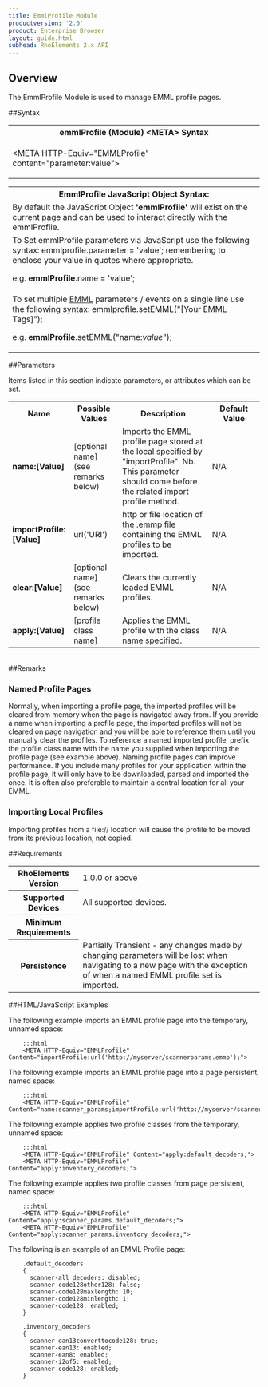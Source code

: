 ```yaml
---
title: EmmlProfile Module
productversion: '2.0'
product: Enterprise Browser
layout: guide.html
subhead: RhoElements 2.x API
---
```


## Overview
The EmmlProfile Module is used to manage EMML profile pages.

##Syntax

<table class="re-table"><tr><th class="tableHeading">emmlProfile (Module) &lt;META&gt; Syntax
</th></tr><tr><td class="clsSyntaxCells clsOddRow"><p>&lt;META HTTP-Equiv="EMMLProfile" content="parameter:value"&gt;</p></td></tr></table>
<table class="re-table"><tr><th class="tableHeading">EmmlProfile JavaScript Object Syntax:</th></tr><tr><td class="clsSyntaxCells clsOddRow">
By default the JavaScript Object <b>'emmlProfile'</b> will exist on the current page and can be used to interact directly with the emmlProfile.
</td></tr><tr><td class="clsSyntaxCells clsEvenRow">
To Set emmlProfile parameters via JavaScript use the following syntax: emmlprofile.parameter = 'value'; remembering to enclose your value in quotes where appropriate.  
<P />e.g. <b>emmlProfile</b>.name = 'value';
</td></tr><tr><td class="clsSyntaxCells clsOddRow">							
To set multiple <a href="/rhoelements/EMMLOverview">EMML</a> parameters / events on a single line use the following syntax: emmlprofile.setEMML("[Your EMML Tags]");
<P />
e.g. <b>emmlProfile</b>.setEMML("name:<i>value</i>");							
</td></tr></table>


##Parameters


Items listed in this section indicate parameters, or attributes which can be set.
<table class="re-table"><col width="20%" /><col width="20%" /><col width="38%" /><col width="22%" /><tr><th class="tableHeading">Name</th><th class="tableHeading">Possible Values</th><th class="tableHeading">Description</th><th class="tableHeading">Default Value</th></tr><tr><td class="clsSyntaxCells clsOddRow"><b>name:[Value]
</b></td><td class="clsSyntaxCells clsOddRow">[optional name] (see remarks below)</td><td class="clsSyntaxCells clsOddRow">Imports the EMML profile page stored at the local specified by "importProfile". Nb. This parameter should come before the related import profile method.</td><td class="clsSyntaxCells clsOddRow">N/A</td></tr><tr><td class="clsSyntaxCells clsEvenRow"><b>importProfile:[Value]
</b></td><td class="clsSyntaxCells clsEvenRow">url('URI')</td><td class="clsSyntaxCells clsEvenRow">http or file location of the .emmp file containing the EMML profiles to be imported.</td><td class="clsSyntaxCells clsEvenRow">N/A</td>
</tr>
<tr><td class="clsSyntaxCells clsOddRow"><b>clear:[Value]
</b></td><td class="clsSyntaxCells clsOddRow">[optional name] (see remarks below)</td><td class="clsSyntaxCells clsOddRow">Clears the currently loaded EMML profiles.</td><td class="clsSyntaxCells clsOddRow">N/A</td></tr><tr><td class="clsSyntaxCells clsEvenRow"><b>apply:[Value]
</b></td><td class="clsSyntaxCells clsEvenRow">[profile class name]</td><td class="clsSyntaxCells clsEvenRow">Applies the EMML profile with the class name specified. </td><td class="clsSyntaxCells clsEvenRow">N/A</td></tr></table>

<table class="re-table"><col width="78%" /><col width="8%" /><col width="1%" /><col width="5%" /><col width="1%" /><col width="5%" /><col width="2%" />
</table>

##Remarks

### Named Profile Pages
Normally, when importing a profile page, the imported profiles will be cleared from memory when the page is navigated away from. If you provide a name when importing a profile page, the imported profiles will not be cleared on page navigation and you will be able to reference them until you manually clear the profiles. To reference a named imported profile, prefix the profile class name with the name you supplied when importing the profile page (see example above). Naming profile pages can improve performance. If you include many profiles for your application within the profile page, it will only have to be downloaded, parsed and imported the once. It is often also preferable to maintain a central location for all your EMML.

### Importing Local Profiles
Importing profiles from a file:// location will cause the profile to be moved from its previous location, not copied.

##Requirements

<table class="re-table"><tr><th class="tableHeading">RhoElements Version</th><td class="clsSyntaxCell clsEvenRow">1.0.0 or above
</td>
</tr>
<tr>
<th class="tableHeading">Supported Devices</th><td class="clsSyntaxCell clsOddRow">All supported devices.</td></tr>
<tr>
<th class="tableHeading">Minimum Requirements</th><td class="clsSyntaxCell clsOddRow" />
</tr>
<tr><th class="tableHeading">Persistence</th><td class="clsSyntaxCell clsEvenRow">Partially Transient - any changes made by changing parameters will be lost when navigating to a new page with the exception of when a named EMML profile set is imported.</td>
</tr>
</table>


##HTML/JavaScript Examples

The following example imports an EMML profile page into the temporary, unnamed space:

		:::html
		<META HTTP-Equiv="EMMLProfile" Content="importProfile:url('http://myserver/scannerparams.emmp');">

The following example imports an EMML profile page into a page persistent, named space: 

		:::html
		<META HTTP-Equiv="EMMLProfile" Content="name:scanner_params;importProfile:url('http://myserver/scannerparams.emmp');">

The following example applies two profile classes from the temporary, unnamed space: 

		:::html
		<META HTTP-Equiv="EMMLProfile" Content="apply:default_decoders;">
		<META HTTP-Equiv="EMMLProfile" Content="apply:inventory_decoders;">

The following example applies two profile classes from page persistent, named space: 

		:::html
		<META HTTP-Equiv="EMMLProfile" Content="apply:scanner_params.default_decoders;">
		<META HTTP-Equiv="EMMLProfile" Content="apply:scanner_params.inventory_decoders;">

The following is an example of an EMML Profile page: 

		.default_decoders
		{
		  scanner-all_decoders: disabled;
		  scanner-code128other128: false;
		  scanner-code128maxlength: 10;
		  scanner-code128minlength: 1;
		  scanner-code128: enabled;
		}
		
		.inventory_decoders
		{
		  scanner-ean13converttocode128: true;
		  scanner-ean13: enabled;
		  scanner-ean8: enabled;
		  scanner-i2of5: enabled;
		  scanner-code128: enabled;
		}





